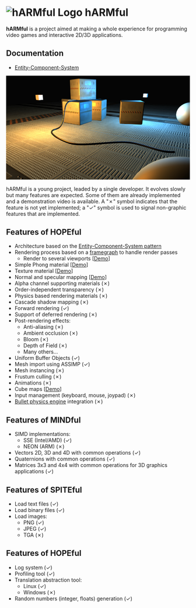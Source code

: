 # ![hARMful Logo](./images/logo/hARMful_Logo_32.png) hARMful

**hARMful** is a project aimed at making a whole experience for programming video games and interactive 2D/3D applications.

## Documentation
- [Entity-Component-System](documentation/ECS.html)

![hARMful screenshot](./images/hARMful.jpg)

hARMful is a young project, leaded by a single developer. It evolves slowly but many features are expected.
Some of them are already implemented and a demonstration video is available. A "✗" symbol indicates that the feature is not yet implemented; a "✓" symbol is used to signal non-graphic features that are implemented.

## Features of HOPEful
- Architecture based on the [Entity-Component-System pattern](https://en.wikipedia.org/wiki/Entity_component_system)
- Rendering process based on a [framegraph](https://www.ea.com/frostbite/news/framegraph-extensible-rendering-architecture-in-frostbite) to handle render passes
    - Render to several viewports [[Demo](https://www.youtube.com/watch?v=6DtnK6dwXX4)]
- Simple Phong material [[Demo](https://www.youtube.com/watch?v=12xEEnEk020)]
- Texture material [[Demo](https://www.youtube.com/watch?v=cw8zRw-JgJs)]
- Normal and specular mapping [[Demo](https://www.youtube.com/watch?v=lG_GHQbIHv0)]
- Alpha channel supporting materials (✗)
- Order-independent transparency (✗)
- Physics based rendering materials (✗)
- Cascade shadow mapping (✗)
- Forward rendering (✓)
- Support of deferred rendering (✗)
- Post-rendering effects:
    - Anti-aliasing (✗)
    - Ambient occlusion (✗)
    - Bloom (✗)
    - Depth of Field (✗)
    - Many others...
- Uniform Buffer Objects (✓)
- Mesh import using ASSIMP (✓)
- Mesh instancing (✗)
- Frustum culling (✗)
- Animations (✗)
- Cube maps [[Demo](https://www.youtube.com/watch?v=ySbokTOJKbk)]
- Input management (keyboard, mouse, joypad) (✗)
- [Bullet physics engine](https://github.com/bulletphysics/bullet3) integration (✗)

## Features of MINDful
- SIMD implementations:
    - SSE (Intel/AMD) (✓)
    - NEON (ARM) (✗)
- Vectors 2D, 3D and 4D with common operations (✓)
- Quaternions with common operations (✓)
- Matrices 3x3 and 4x4 with common operations for 3D graphics applications (✓)

## Features of SPITEful
- Load text files (✓)
- Load binary files (✓)
- Load images:
    - PNG (✓)
    - JPEG (✓)
    - TGA (✗)

## Features of HOPEful
- Log system (✓)
- Profiling tool (✓)
- Translation abstraction tool:
    - Linux (✓)
    - Windows (✗)
- Random numbers (integer, floats) generation (✓)
